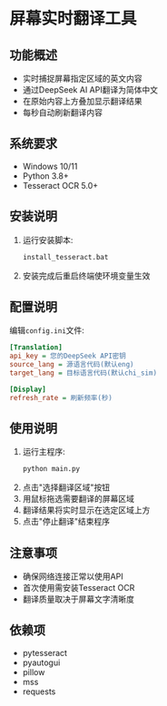 # 屏幕实时翻译工具

## 功能概述
- 实时捕捉屏幕指定区域的英文内容
- 通过DeepSeek AI API翻译为简体中文
- 在原始内容上方叠加显示翻译结果
- 每秒自动刷新翻译内容

## 系统要求
- Windows 10/11
- Python 3.8+
- Tesseract OCR 5.0+

## 安装说明
1. 运行安装脚本:
   ```bash
   install_tesseract.bat
   ```
2. 安装完成后重启终端使环境变量生效

## 配置说明
编辑`config.ini`文件:
```ini
[Translation]
api_key = 您的DeepSeek API密钥
source_lang = 源语言代码(默认eng)
target_lang = 目标语言代码(默认chi_sim)

[Display]
refresh_rate = 刷新频率(秒)
```

## 使用说明
1. 运行主程序:
   ```bash
   python main.py
   ```
2. 点击"选择翻译区域"按钮
3. 用鼠标拖选需要翻译的屏幕区域
4. 翻译结果将实时显示在选定区域上方
5. 点击"停止翻译"结束程序

## 注意事项
- 确保网络连接正常以使用API
- 首次使用需安装Tesseract OCR
- 翻译质量取决于屏幕文字清晰度

## 依赖项
- pytesseract
- pyautogui  
- pillow
- mss
- requests
